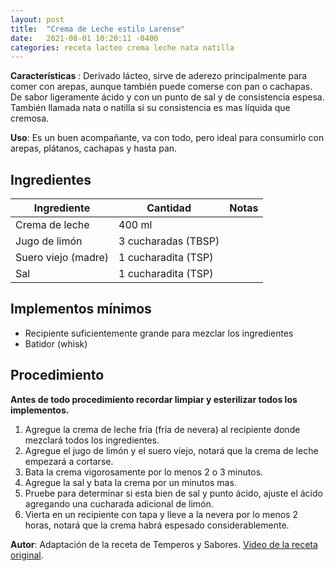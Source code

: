 ```yaml
---
layout: post
title:  "Crema de Leche estilo Larense"
date:   2021-08-01 10:20:11 -0400
categories: receta lacteo crema leche nata natilla
---
```


**Características** : Derivado lácteo, sirve de aderezo principalmente para comer con arepas, aunque también puede comerse con pan o cachapas. De sabor ligeramente ácido y con un punto de sal y de consistencia espesa. También llamada nata o natilla si su consistencia es mas líquida que cremosa.

**Uso**: Es un buen acompañante, va con todo, pero ideal para consumirlo con arepas, plátanos, cachapas y hasta pan.

## Ingredientes

Ingrediente | Cantidad | Notas
------------| ---------| -----
Crema de leche | 400 ml |
Jugo de limón | 3 cucharadas (TBSP) | 
Suero viejo (madre) | 1 cucharadita (TSP) | 
Sal | 1 cucharadita (TSP) | 

## Implementos mínimos

- Recipiente suficientemente grande para mezclar los ingredientes 
- Batidor (whisk)

## Procedimiento

**Antes de todo procedimiento recordar limpiar y esterilizar todos los implementos.**

1. Agregue la crema de leche fría (fría de nevera) al recipiente donde mezclará todos los ingredientes.
2. Agregue el jugo de limón y el suero viejo, notará que la crema de leche empezará a cortarse.
3. Bata la crema vigorosamente por lo menos 2 o 3 minutos.
4. Agregue la sal y bata la crema por un minutos mas.
5. Pruebe para determinar si esta bien de sal y punto ácido, ajuste el ácido agregando una cucharada adicional de limón.
6. Vierta en un recipiente con tapa y lleve a la nevera por lo menos 2 horas, notará que la crema habrá espesado considerablemente.

**Autor**: Adaptación de la receta de Temperos y Sabores. [Video de la receta original](https://www.youtube.com/watch?v=b-VhTSUeScA).
